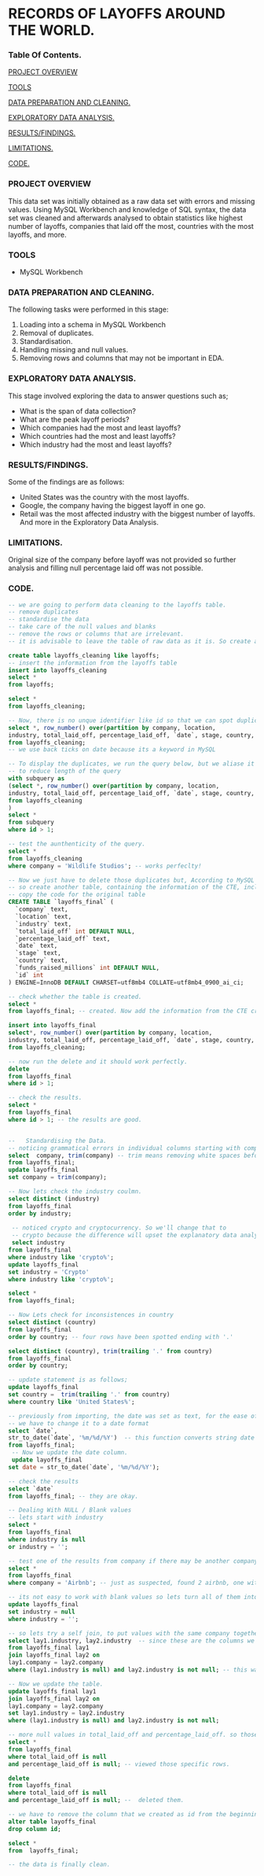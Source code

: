 # RECORDS OF LAYOFFS AROUND THE WORLD.

### Table Of Contents.
[PROJECT OVERVIEW](#project-overview)

[TOOLS](#tools)

[DATA PREPARATION AND CLEANING.](#data-preparation-and-cleaning.)

[EXPLORATORY DATA ANALYSIS.](#exploratory-data-analysis.)

[RESULTS/FINDINGS.](#results/findings.)

[LIMITATIONS.](#limitations.)

[CODE.](#code.)


### PROJECT OVERVIEW
This data set was initially obtained as a raw data set with errors and missing values. Using MySQL Workbench and knowledge of SQL syntax, the data set was cleaned and afterwards analysed to obtain statistics like highest number of layoffs, companies that laid off the most, countries with the most layoffs, and more.

### TOOLS
- MySQL Workbench

### DATA PREPARATION AND CLEANING.
The following tasks were performed in this stage:
1. Loading into a schema in MySQL Workbench
2. Removal of duplicates.
3. Standardisation.
4. Handling missing and null values.
5. Removing rows and columns that may not be important in EDA.

### EXPLORATORY DATA ANALYSIS.
This stage involved exploring the data to answer questions such as;
- What is the span of data collection?
- What are the peak layoff periods?
- Which companies had the most and least layoffs?
- Which countries had the most and least layoffs?
- Which industry had the most and least layoffs?

### RESULTS/FINDINGS.
Some of the findings are as follows:
- United States was the country with the most layoffs.
- Google, the company having the biggest layoff in one go.
- Retail was the most affected industry with the biggest number of layoffs.
And more in the Exploratory Data Analysis.

### LIMITATIONS.
Original size of the company before layoff was not provided so further analysis and filling null percentage laid off was not possible.

### CODE.

```sql
-- we are going to perform data cleaning to the layoffs table. 
-- remove duplicates
-- standardise the data
-- take care of the null values and blanks
-- remove the rows or columns that are irrelevant.
-- it is advisable to leave the table of raw data as it is. So create a copy of the raw data table.

create table layoffs_cleaning like layoffs;
-- insert the information from the layoffs table
insert into layoffs_cleaning
select *
from layoffs;

select *
from layoffs_cleaning;

-- Now, there is no unque identifier like id so that we can spot duplicates. Thus we have to create it.
select *, row_number() over(partition by company, location, 
industry, total_laid_off, percentage_laid_off, `date`, stage, country, funds_raised_millions) as id -- aliased as id
from layoffs_cleaning;
-- we use back ticks on date because its a keyword in MySQL

-- To display the duplicates, we run the query below, but we aliase it as a common table expression(CTE)
-- to reduce length of the query
with subquery as 
(select *, row_number() over(partition by company, location, 
industry, total_laid_off, percentage_laid_off, `date`, stage, country, funds_raised_millions) as id -- aliased as id
from layoffs_cleaning
)
select * 
from subquery
where id > 1;

-- test the aunthenticity of the query.
select *
from layoffs_cleaning
where company = 'Wildlife Studios'; -- works perfeclty!

-- Now we just have to delete those duplicates but, According to MySQL syntax, you cannot update a CTE.
-- so create another table, containing the information of the CTE, including the new column 'id'
-- copy the code for the original table
CREATE TABLE `layoffs_final` (
  `company` text,
  `location` text,
  `industry` text,
  `total_laid_off` int DEFAULT NULL,
  `percentage_laid_off` text,
  `date` text,
  `stage` text,
  `country` text,
  `funds_raised_millions` int DEFAULT NULL,
  `id` int
) ENGINE=InnoDB DEFAULT CHARSET=utf8mb4 COLLATE=utf8mb4_0900_ai_ci;

-- check whether the table is created.
select *
from layoffs_final; -- created. Now add the information from the CTE created before.

insert into layoffs_final
select*, row_number() over(partition by company, location, 
industry, total_laid_off, percentage_laid_off, `date`, stage, country, funds_raised_millions) as id -- aliased as id
from layoffs_cleaning;

-- now run the delete and it should work perfectly.
delete
from layoffs_final
where id > 1;

-- check the results.
select *
from layoffs_final
where id > 1; -- the results are good.


--   Standardising the Data.
-- noticing grammatical errors in individual columns starting with company.
select  company, trim(company) -- trim means removing white spaces before and after the words or sentences.
from layoffs_final;
update layoffs_final
set company = trim(company);

-- Now lets check the industry coulmn.
select distinct (industry)
from layoffs_final
order by industry;
 
 -- noticed crypto and cryptocurrency. So we'll change that to 
 -- crypto because the difference will upset the explanatory data analysis
 select industry
from layoffs_final
where industry like 'crypto%';
update layoffs_final
set industry = 'Crypto'
where industry like 'crypto%';

select *
from layoffs_final;

-- Now Lets check for inconsistences in country
select distinct (country)
from layoffs_final
order by country; -- four rows have been spotted ending with '.'

select distinct (country), trim(trailing '.' from country)
from layoffs_final
order by country;

-- update statement is as follows;
update layoffs_final
set country =  trim(trailing '.' from country)
where country like 'United States%'; 

-- previously from importing, the date was set as text, for the ease of time series, 
-- we have to change it to a date format
select `date`,
str_to_date(`date`, '%m/%d/%Y')  -- this function converts string date to actual date format.
from layoffs_final;
 -- Now we update the date column.
 update layoffs_final
set date = str_to_date(`date`, '%m/%d/%Y');

-- check the results
select `date`
from layoffs_final; -- they are okay.

-- Dealing With NULL / Blank values
-- lets start with industry
select * 
from layoffs_final
where industry is null
or industry = '';

-- test one of the results from company if there may be another company, with the same name with industry filled in.
select * 
from layoffs_final
where company = 'Airbnb'; -- just as suspected, found 2 airbnb, one with industry named.

-- its not easy to work with blank values so lets turn all of them into null values.
update layoffs_final
set industry = null
where industry = '';

-- so lets try a self join, to put values with the same company together. those with industry and those without.
select lay1.industry, lay2.industry  -- since these are the columns we are only interested in.
from layoffs_final lay1
join layoffs_final lay2 on
lay1.company = lay2.company
where (lay1.industry is null) and lay2.industry is not null; -- this was done just to verify the results, but i could have achieved the end result without it.

-- Now we update the table.
update layoffs_final lay1
join layoffs_final lay2 on
lay1.company = lay2.company
set lay1.industry = lay2.industry
where (lay1.industry is null) and lay2.industry is not null;

-- more null values in total_laid_off and percentage_laid_off. so those rows cant be trusted.
select *
from layoffs_final
where total_laid_off is null 
and percentage_laid_off is null; -- viewed those specific rows.

delete
from layoffs_final
where total_laid_off is null 
and percentage_laid_off is null; --  deleted them.

-- we have to remove the column that we created as id from the beginning.
alter table layoffs_final
drop column id;

select *
from  layoffs_final;

-- the data is finally clean.
```







